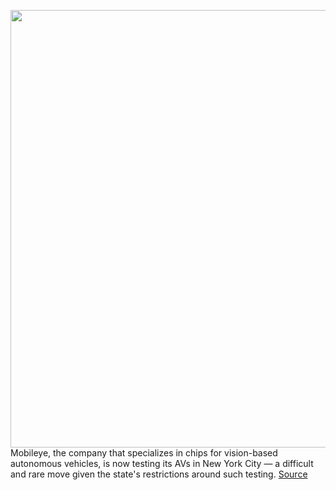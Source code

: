 <img src='https://cdn.vox-cdn.com/thumbor/Z6YImsxvTdKNu_wWqFyIwRAR7ks=/0x0:1648x927/1200x800/filters:focal(693x333:955x595)/cdn.vox-cdn.com/uploads/chorus_image/image/69607139/mobileye_av_nyc_intel_24.jpg.rendition.intel.web.1648.927.0.jpg' width='700px' /><br/>
Mobileye, the company that specializes in chips for vision-based autonomous vehicles, is now testing its AVs in New York City — a difficult and rare move given the state's restrictions around such testing.
<a href='https://www.theverge.com/2021/7/20/22585338/intel-mobileye-autonomous-vehicle-av-testing-nyc'> Source <a/>